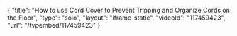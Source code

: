 {
    "title": "How to use Cord Cover to Prevent Tripping and Organize Cords on the Floor",
    "type": "solo",
    "layout": "iframe-static",
    "videoId": "117459423",
    "url": "\/tvpembed\/117459423"
}